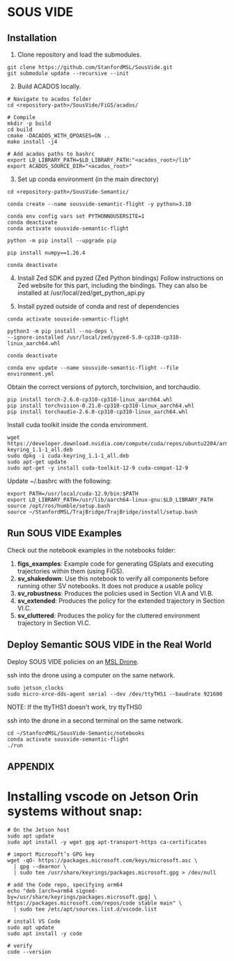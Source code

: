 # SOUS VIDE

## Installation
1) Clone repository and load the submodules.
```
git clone https://github.com/StanfordMSL/SousVide.git
git submodule update --recursive --init
```
2) Build ACADOS locally.
```
# Navigate to acados folder
cd <repository-path>/SousVide/FiGS/acados/

# Compile
mkdir -p build
cd build
cmake -DACADOS_WITH_QPOASES=ON ..
make install -j4

# Add acados paths to bashrc
export LD_LIBRARY_PATH=$LD_LIBRARY_PATH:"<acados_root>/lib"
export ACADOS_SOURCE_DIR="<acados_root>"
```
3) Set up conda environment (in the main directory)
 ```
cd <repository-path>/SousVide-Semantic/

conda create --name sousvide-semantic-flight -y python=3.10

conda env config vars set PYTHONNOUSERSITE=1
conda deactivate
conda activate sousvide-semantic-flight

python -m pip install --upgrade pip

pip install numpy==1.26.4

conda deactivate
```
4) Install Zed SDK and pyzed (Zed Python bindings)
Follow instructions on Zed website for this part, including the bindings.
They can also be installed at /usr/local/zed/get_python_api.py

6) Install pyzed outside of conda and rest of dependencies
```
conda activate sousvide-semantic-flight

python3 -m pip install --no-deps \
--ignore-installed /usr/local/zed/pyzed-5.0-cp310-cp310-linux_aarch64.whl

conda deactivate

conda env update --name sousvide-semantic-flight --file environment.yml

```
Obtain the correct versions of pytorch, torchvision, and torchaudio.
```
pip install torch-2.6.0-cp310-cp310-linux_aarch64.whl
pip install torchvision-0.21.0-cp310-cp310-linux_aarch64.whl
pip install torchaudio-2.6.0-cp310-cp310-linux_aarch64.whl

```
Install cuda toolkit inside the conda environment.
```
wget https://developer.download.nvidia.com/compute/cuda/repos/ubuntu2204/arm64/cuda-keyring_1.1-1_all.deb
sudo dpkg -i cuda-keyring_1.1-1_all.deb
sudo apt-get update
sudo apt-get -y install cuda-toolkit-12-9 cuda-compat-12-9

```
Update ~/.bashrc with the following:
```
export PATH=/usr/local/cuda-12.9/bin:$PATH
export LD_LIBRARY_PATH=/usr/lib/aarch64-linux-gnu:$LD_LIBRARY_PATH
source /opt/ros/humble/setup.bash
source ~/StanfordMSL/TrajBridge/TrajBridge/install/setup.bash

```
## Run SOUS VIDE Examples
Check out the notebook examples in the notebooks folder:
  1. <b>figs_examples</b>: Example code for generating GSplats and executing trajectories within them (using FiGS).
  2. <b>sv_shakedown</b>: Use this notebook to verify all components before running other SV notebooks. It does not produce a usable policy
  3. <b>sv_robustness</b>: Produces the policies used in Section VI.A and VI.B.
  4. <b>sv_extended</b>: Produces the policy for the extended trajectory in Section VI.C.
  5. <b>sv_cluttered</b>: Produces the policy for the cluttered environment trajectory in Section VI.C.

## Deploy Semantic SOUS VIDE in the Real World
Deploy SOUS VIDE policies on an [MSL Drone](https://github.com/StanfordMSL/TrajBridge/wiki/3.-Drone-Hardware).

ssh into the drone using a computer on the same network.
```
sudo jetson_clocks
sudo micro-xrce-dds-agent serial --dev /dev/ttyTHS1 --baudrate 921600
```
NOTE: If the ttyTHS1 doesn't work, try ttyTHS0

ssh into the drone in a second terminal on the same network.
```
cd ~/StanfordMSL/SousVide-Semantic/notebooks
conda activate sousvide-semantic-flight
./run
```

## APPENDIX
# Installing vscode on Jetson Orin systems without snap:
```
# On the Jetson host
sudo apt update
sudo apt install -y wget gpg apt-transport-https ca-certificates

# import Microsoft’s GPG key
wget -qO- https://packages.microsoft.com/keys/microsoft.asc \
  | gpg --dearmor \
  | sudo tee /usr/share/keyrings/packages.microsoft.gpg > /dev/null

# add the Code repo, specifying arm64
echo "deb [arch=arm64 signed-by=/usr/share/keyrings/packages.microsoft.gpg] \
https://packages.microsoft.com/repos/code stable main" \
  | sudo tee /etc/apt/sources.list.d/vscode.list

# install VS Code
sudo apt update
sudo apt install -y code

# verify
code --version
```
